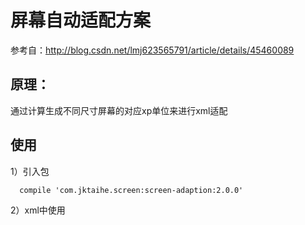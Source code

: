 屏幕自动适配方案
==

参考自：http://blog.csdn.net/lmj623565791/article/details/45460089

原理：
--

通过计算生成不同尺寸屏幕的对应xp单位来进行xml适配

使用
--

1）引入包

```
  compile 'com.jktaihe.screen:screen-adaption:2.0.0'

```

2）xml中使用
